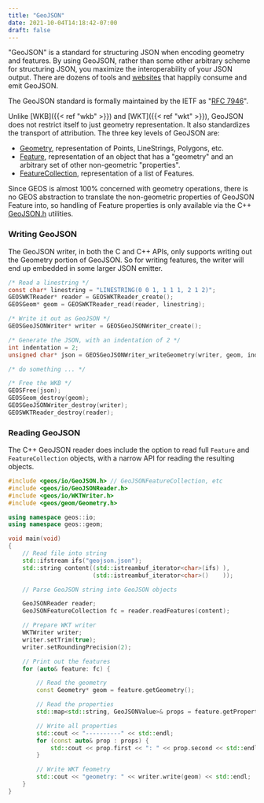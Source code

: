 ```yaml
---
title: "GeoJSON"
date: 2021-10-04T14:18:42-07:00
draft: false
---
```


"GeoJSON" is a standard for structuring JSON when encoding geometry and features. By using GeoJSON, rather than some other arbitrary scheme for structuring JSON, you maximize the interoperability of your JSON output. There are dozens of tools and [websites](http://geojson.io) that happily consume and emit GeoJSON.

The GeoJSON standard is formally maintained by the IETF as "[RFC 7946](https://datatracker.ietf.org/doc/html/rfc7946)".

Unlike [WKB]({{< ref "wkb" >}}) and [WKT]({{< ref "wkt" >}}), GeoJSON does not restrict itself to just geometry representation. It also standardizes the transport of attribution. The three key levels of GeoJSON are:

* [Geometry](https://datatracker.ietf.org/doc/html/rfc7946#section-3.1), representation of Points, LineStrings, Polygons, etc.
* [Feature](https://datatracker.ietf.org/doc/html/rfc7946#section-3.2), representation of an object that has a "geometry" and an arbitrary set of other non-geometric "properties".
* [FeatureCollection](https://datatracker.ietf.org/doc/html/rfc7946#section-3.3), representation of a list of Features.

Since GEOS is almost 100% concerned with geometry operations, there is no GEOS abstraction to translate the non-geometric properties of GeoJSON Feature into, so handling of Feature properties is only available via the C++ [GeoJSON.h](/libgeos/geos/blob/main/include/geos/io/GeoJSON.h) utilities.


### Writing GeoJSON

The GeoJSON writer, in both the C and C++ APIs, only supports writing out the Geometry portion of GeoJSON. So for writing features, the writer will end up embedded in some larger JSON emitter.

```c
/* Read a linestring */
const char* linestring = "LINESTRING(0 0 1, 1 1 1, 2 1 2)";
GEOSWKTReader* reader = GEOSWKTReader_create();
GEOSGeom* geom = GEOSWKTReader_read(reader, linestring);

/* Write it out as GeoJSON */
GEOSGeoJSONWriter* writer = GEOSGeoJSONWriter_create();

/* Generate the JSON, with an indentation of 2 */
int indentation = 2;
unsigned char* json = GEOSGeoJSONWriter_writeGeometry(writer, geom, indentation);

/* do something ... */

/* Free the WKB */
GEOSFree(json);
GEOSGeom_destroy(geom);
GEOSGeoJSONWriter_destroy(writer);
GEOSWKTReader_destroy(reader);
```

### Reading GeoJSON

The C++ GeoJSON reader does include the option to read full `Feature` and `FeatureCollection` objects, with a narrow API for reading the resulting objects.

```c++
#include <geos/io/GeoJSON.h> // GeoJSONFeatureCollection, etc
#include <geos/io/GeoJSONReader.h>
#include <geos/io/WKTWriter.h>
#include <geos/geom/Geometry.h>

using namespace geos::io;
using namespace geos::geom;

void main(void)
{
    // Read file into string
    std::ifstream ifs("geojson.json");
    std::string content((std::istreambuf_iterator<char>(ifs) ),
                        (std::istreambuf_iterator<char>()    ));

    // Parse GeoJSON string into GeoJSON objects

    GeoJSONReader reader;
    GeoJSONFeatureCollection fc = reader.readFeatures(content);

    // Prepare WKT writer
    WKTWriter writer;
    writer.setTrim(true);
    writer.setRoundingPrecision(2);

    // Print out the features
    for (auto& feature: fc) {

        // Read the geometry
        const Geometry* geom = feature.getGeometry();

        // Read the properties
        std::map<std::string, GeoJSONValue>& props = feature.getProperties();

        // Write all properties
        std::cout << "----------" << std::endl;
        for (const auto& prop : props) {
            std::cout << prop.first << ": " << prop.second << std::endl;
        }

        // Write WKT feometry
        std::cout << "geometry: " << writer.write(geom) << std::endl;
    }
}
```




